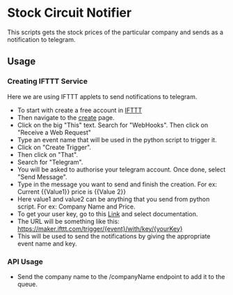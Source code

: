 # Stock Circuit Notifier

This scripts gets the stock prices of the particular company and sends as a notification to telegram.

## Usage
### Creating IFTTT Service
Here we are using IFTTT applets to send notifications to telegram.
- To start with create a free account in [IFTTT](https://ifttt.com/)
- Then navigate to the [create](https://ifttt.com/create) page.
- Click on the big "This" text. Search for "WebHooks". Then click on "Receive a Web Request"
- Type an event name that will be used in the python script to trigger it.
- Click on "Create Trigger".
- Then click on "That".
- Search for "Telegram".
- You will be asked to authorise your telegram account. Once done, select "Send Message".
- Type in the message you want to send and finish the creation. For ex: Current {{Value1}} price is {{Value 2}}
- Here value1 and value2 can be anything that you send from python script. For ex: Company Name and Price.
- To get your user key, go to this [Link](https://ifttt.com/maker_webhooks) and select documentation.
- The URL will be something like this: https://maker.ifttt.com/trigger/{event}/with/key/{yourKey}
- This will be used to send the notifications by giving the appropriate event name and key.

### API Usage
- Send the company name to the /companyName endpoint to add it to the queue.

